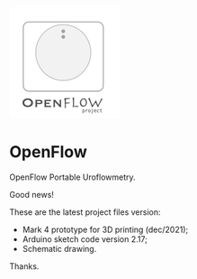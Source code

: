 <img src="./Openflow.jpg">

# OpenFlow

OpenFlow Portable Uroflowmetry.


Good news!

These are the latest project files version:

- Mark 4 prototype for 3D printing (dec/2021);
- Arduino sketch code version 2.17;
- Schematic drawing.

Thanks.
